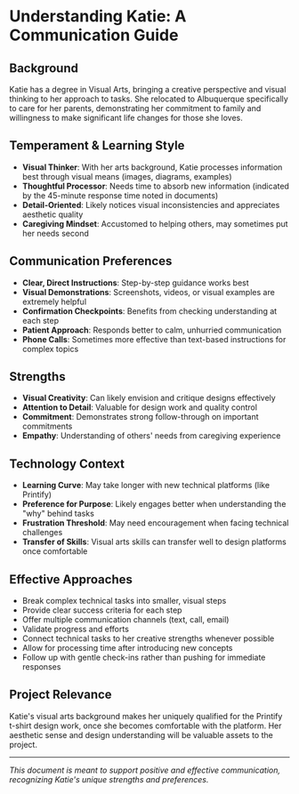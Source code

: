 # Understanding Katie: A Communication Guide

## Background
Katie has a degree in Visual Arts, bringing a creative perspective and visual thinking to her approach to tasks. She relocated to Albuquerque specifically to care for her parents, demonstrating her commitment to family and willingness to make significant life changes for those she loves.

## Temperament & Learning Style
- **Visual Thinker**: With her arts background, Katie processes information best through visual means (images, diagrams, examples)
- **Thoughtful Processor**: Needs time to absorb new information (indicated by the 45-minute response time noted in documents)
- **Detail-Oriented**: Likely notices visual inconsistencies and appreciates aesthetic quality
- **Caregiving Mindset**: Accustomed to helping others, may sometimes put her needs second

## Communication Preferences
- **Clear, Direct Instructions**: Step-by-step guidance works best
- **Visual Demonstrations**: Screenshots, videos, or visual examples are extremely helpful
- **Confirmation Checkpoints**: Benefits from checking understanding at each step
- **Patient Approach**: Responds better to calm, unhurried communication
- **Phone Calls**: Sometimes more effective than text-based instructions for complex topics

## Strengths
- **Visual Creativity**: Can likely envision and critique designs effectively
- **Attention to Detail**: Valuable for design work and quality control
- **Commitment**: Demonstrates strong follow-through on important commitments
- **Empathy**: Understanding of others' needs from caregiving experience

## Technology Context
- **Learning Curve**: May take longer with new technical platforms (like Printify)
- **Preference for Purpose**: Likely engages better when understanding the "why" behind tasks
- **Frustration Threshold**: May need encouragement when facing technical challenges
- **Transfer of Skills**: Visual arts skills can transfer well to design platforms once comfortable

## Effective Approaches
- Break complex technical tasks into smaller, visual steps
- Provide clear success criteria for each step
- Offer multiple communication channels (text, call, email)
- Validate progress and efforts
- Connect technical tasks to her creative strengths whenever possible
- Allow for processing time after introducing new concepts
- Follow up with gentle check-ins rather than pushing for immediate responses

## Project Relevance
Katie's visual arts background makes her uniquely qualified for the Printify t-shirt design work, once she becomes comfortable with the platform. Her aesthetic sense and design understanding will be valuable assets to the project.

---

*This document is meant to support positive and effective communication, recognizing Katie's unique strengths and preferences.* 